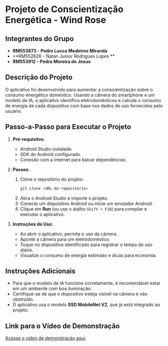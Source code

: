 
# Projeto de Conscientização Energética - Wind Rose

## Integrantes do Grupo
- **RM553873 - Pedro Lucca Medeiros Miranda**
- **RM552626 - Natan Junior Rodrigues Lopes **
- **RM553912 - Pedro Moreira de Jesus**

## Descrição do Projeto
O aplicativo foi desenvolvido para aumentar a conscientização sobre o consumo energético doméstico. Usando a câmera do smartphone e um modelo de IA, o aplicativo identifica eletrodomésticos e calcula o consumo de energia de cada dispositivo com base nos dados de uso fornecidos pelo usuário.

## Passo-a-Passo para Executar o Projeto

1. **Pré-requisitos**:
   - Android Studio instalado.
   - SDK do Android configurado.
   - Conexão com a internet para baixar dependências.

2. **Passos**:
   1. Clone o repositório do projeto:
      ```bash
      git clone <URL-do-repositório>
      ```
   2. Abra o Android Studio e importe o projeto.
   3. Conecte um dispositivo Android ou inicie um emulador Android.
   4. Clique em **Run** (ou use o atalho `Shift + F10`) para compilar e executar o aplicativo.

3. **Instruções de Uso**:
   - Ao abrir o aplicativo, permita o uso da câmera.
   - Aponte a câmera para um eletrodoméstico.
   - Toque no dispositivo identificado para registrar o tempo de uso diário.
   - Visualize o consumo de energia estimado e dicas para economia.

## Instruções Adicionais
- Para que o modelo de IA funcione corretamente, é recomendável estar em um ambiente com boa iluminação.
- Certifique-se de que o dispositivo esteja visível na câmera e não obstruído.
- O aplicativo usa o modelo **SSD MobileNet V2**, que já está integrado ao projeto.

## Link para o Vídeo de Demonstração
[Acesse o vídeo de demonstração aqui](URL-para-o-vídeo-de-demonstracao).

